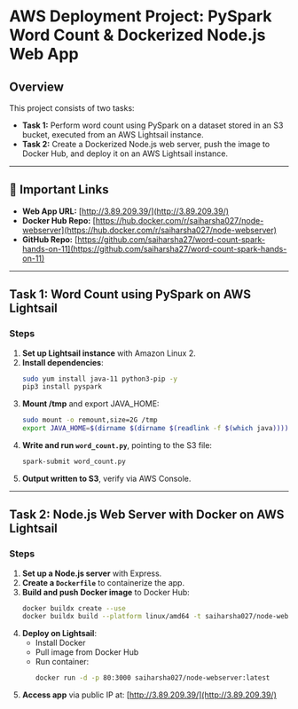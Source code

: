 # AWS Deployment Project: PySpark Word Count & Dockerized Node.js Web App

## Overview

This project consists of two tasks:

- **Task 1:** Perform word count using PySpark on a dataset stored in an S3 bucket, executed from an AWS Lightsail instance.
- **Task 2:** Create a Dockerized Node.js web server, push the image to Docker Hub, and deploy it on an AWS Lightsail instance.

---

## 📌 Important Links

- **Web App URL:** [http://3.89.209.39/](http://3.89.209.39/)
- **Docker Hub Repo:** [https://hub.docker.com/r/saiharsha027/node-webserver](https://hub.docker.com/r/saiharsha027/node-webserver)
- **GitHub Repo:** [https://github.com/saiharsha27/word-count-spark-hands-on-11](https://github.com/saiharsha27/word-count-spark-hands-on-11)

---

## Task 1: Word Count using PySpark on AWS Lightsail

### Steps

1. **Set up Lightsail instance** with Amazon Linux 2.
2. **Install dependencies**:
   ```bash
   sudo yum install java-11 python3-pip -y
   pip3 install pyspark
   ```
3. **Mount /tmp** and export JAVA_HOME:
   ```bash
   sudo mount -o remount,size=2G /tmp
   export JAVA_HOME=$(dirname $(dirname $(readlink -f $(which java))))
   ```
4. **Write and run `word_count.py`**, pointing to the S3 file:
   ```bash
   spark-submit word_count.py
   ```
5. **Output written to S3**, verify via AWS Console.

---

## Task 2: Node.js Web Server with Docker on AWS Lightsail

### Steps

1. **Set up a Node.js server** with Express.
2. **Create a `Dockerfile`** to containerize the app.
3. **Build and push Docker image** to Docker Hub:
   ```bash
   docker buildx create --use
   docker buildx build --platform linux/amd64 -t saiharsha027/node-webserver:latest --push .
   ```
4. **Deploy on Lightsail**:
   - Install Docker
   - Pull image from Docker Hub
   - Run container:
     ```bash
     docker run -d -p 80:3000 saiharsha027/node-webserver:latest
     ```
5. **Access app** via public IP at: [http://3.89.209.39/](http://3.89.209.39/)
